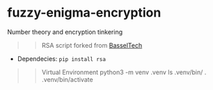 # fuzzy-enigma-encryption
Number theory and encryption tinkering 

>> RSA script forked from [BasselTech](https://www.youtube.com/watch?v=txz8wYLITGk&ab_channel=BasselTech)<br>

- Dependecies:
`pip install rsa`

>> Virtual Environment
>> python3 -m venv .venv
>> ls .venv/bin/
>> . .venv/bin/activate
